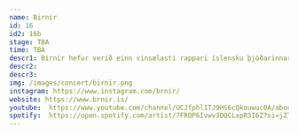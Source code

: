 ```yaml
---
name: Birnir
id: 16
id2: 16b
stage: TBA
time: TBA
descr1: Birnir hefur verið einn vinsælasti rappari íslensku þjóðarinnar síðan hann gaf út sitt fyrsta lag árið 2017. Á síðasta ári gaf hann út plötuna Bushido sem hlaut lofsamlega dóma gagnrýnenda. Þannig stimplaði Birnir sig inn sem einn helsti rapp/popp tónlistarmaður Íslands. Birnir flytur margháttaða tónlist og því mega tónleikagestir eiga von á kraftmiklum tónleikum hjá rapparanum.
descr2:
descr3:
img: /images/concert/birnir.png
instagram: https://www.instagram.com/brnir/
website: https://www.brnir.is/
youtube:  https://www.youtube.com/channel/UCJfphl1TJ9HS6cQkouwuc0A/about
spotify:  https://open.spotify.com/artist/7FRQP6Ivwv3DQCLxpR3I6Z?si=jZTG2ecITfWGh8Nhi3uw_w
---
```

